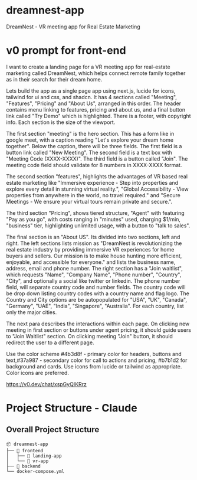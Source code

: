 # dreamnest-app
DreamNest - VR meeting app for Real Estate Marketing


# v0 prompt for front-end
I want to create a landing page for a VR meeting app for real-estate marketing called DreamNest, which helps connect remote family together as in their search for their dream home. 

Lets build the app as a single page app using next.js, lucide for icons, tailwind for ui and css, and shadcn. It has 4 sections called "Meeting", "Features", "Pricing" and "About Us", arranged in this order. The header contains menu linking to features, pricing and about us, and a final button link called "Try Demo" which is highlighted. There is a footer, with copyright info. Each section is the size of the viewport. 

The first section "meeting" is the hero section. This has a form like in google meet, with a caption reading "Let's explore your dream home together". Below the caption, there will be three fields. The first field is a button link called "New Meeting". The second field is a text box with "Meeting Code (XXXX-XXXX)". The third field is a button called "Join".  The meeting code field should validate for 8 numbers in XXXX-XXXX format.

The second section "features", highlights the advantages of VR based real estate marketing like "Immersive experience - Step into properties and explore every detail in stunning virtual reality.", "Global Accessibility - View properties from anywhere in the world, no travel required." and "Secure Meetings - We ensure your virtual tours remain private and secure.".

The third section "Pricing", shows tiered structure, "Agent" with featuring "Pay as you go", with costs ranging in "minutes" used, charging $1/min, "business" tier, highlighting unlimited usage, with a button to "talk to sales".

The final section is an "About US". Its divided into two sections, left and right. The left sections lists mission as "DreamNest is revolutionizing the real estate industry by providing immersive VR experiences for home buyers and sellers. Our mission is to make house hunting more efficient, enjoyable, and accessible for everyone." and lists the business name, address, email and phone number. The right section has a "Join waitlist", which requests "Name", "Company Name", "Phone number", "Country", "City", and optionally a social like twitter or linkedin. The phone number field, will separate country code and number fields. The country code will be drop down listing country codes with a country name and flag logo. The Country and City options are be autopopulated for "USA", "UK", "Canada", "Germany", "UAE", "India", "Singapore", "Australia". For each country, list only the major cities.

The next para describes the interactions within each page. On clicking new meeting in first section or buttons under agent pricing, it should guide users to "Join Waitlist" section. On clicking meeting "Join" button, it should redirect the user to a different page.

Use the color scheme #4b3d8f - primary color for headers, buttons and text,#37a987 - secondary color for call to actions and pricing, #b7b1d2 for background and cards. Use icons from lucide or tailwind as appropriate. Color icons are preferred.

https://v0.dev/chat/xspGyQIKRrz


# Project Structure - Claude

## Overall Project Structure
```
📦 dreamnest-app
├── 📂 frontend
│   ├── 📂 landing-app
│   └── 📂 vr-app
├── 📂 backend
└── docker-compose.yml
```
